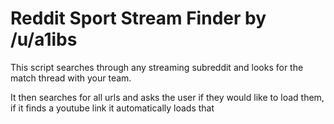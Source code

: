 # Reddit Sport Stream Finder by /u/a1ibs
This script searches through any streaming subreddit and looks for the match thread with your team. 

It then searches for all urls and asks the user if they would like to load them, if it finds a youtube link it automatically loads that
